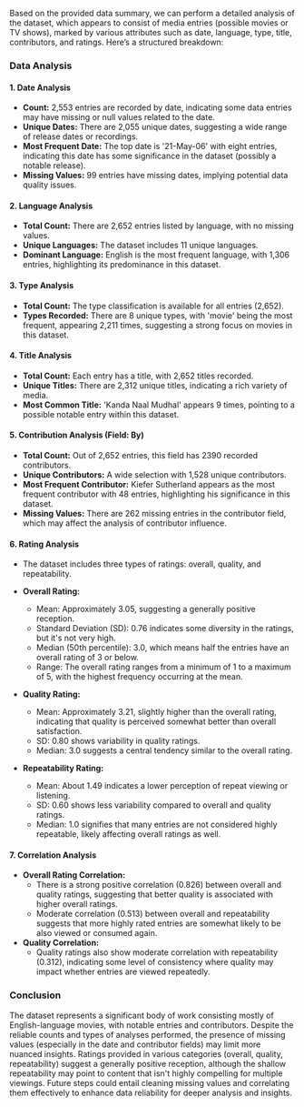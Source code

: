 Based on the provided data summary, we can perform a detailed analysis of the dataset, which appears to consist of media entries (possible movies or TV shows), marked by various attributes such as date, language, type, title, contributors, and ratings. Here’s a structured breakdown:

### Data Analysis

#### 1. **Date Analysis**
   - **Count:** 2,553 entries are recorded by date, indicating some data entries may have missing or null values related to the date.
   - **Unique Dates:** There are 2,055 unique dates, suggesting a wide range of release dates or recordings.
   - **Most Frequent Date:** The top date is '21-May-06' with eight entries, indicating this date has some significance in the dataset (possibly a notable release).
   - **Missing Values:** 99 entries have missing dates, implying potential data quality issues.

#### 2. **Language Analysis**
   - **Total Count:** There are 2,652 entries listed by language, with no missing values.
   - **Unique Languages:** The dataset includes 11 unique languages.
   - **Dominant Language:** English is the most frequent language, with 1,306 entries, highlighting its predominance in this dataset.

#### 3. **Type Analysis**
   - **Total Count:** The type classification is available for all entries (2,652).
   - **Types Recorded:** There are 8 unique types, with 'movie' being the most frequent, appearing 2,211 times, suggesting a strong focus on movies in this dataset.

#### 4. **Title Analysis**
   - **Total Count:** Each entry has a title, with 2,652 titles recorded.
   - **Unique Titles:** There are 2,312 unique titles, indicating a rich variety of media. 
   - **Most Common Title:** 'Kanda Naal Mudhal' appears 9 times, pointing to a possible notable entry within this dataset.

#### 5. **Contribution Analysis (Field: By)**
   - **Total Count:** Out of 2,652 entries, this field has 2390 recorded contributors.
   - **Unique Contributors:** A wide selection with 1,528 unique contributors.
   - **Most Frequent Contributor:** Kiefer Sutherland appears as the most frequent contributor with 48 entries, highlighting his significance in this dataset.
   - **Missing Values:** There are 262 missing entries in the contributor field, which may affect the analysis of contributor influence.

#### 6. **Rating Analysis**
   - The dataset includes three types of ratings: overall, quality, and repeatability.

   - **Overall Rating:**
     - Mean: Approximately 3.05, suggesting a generally positive reception.
     - Standard Deviation (SD): 0.76 indicates some diversity in the ratings, but it's not very high.
     - Median (50th percentile): 3.0, which means half the entries have an overall rating of 3 or below.
     - Range: The overall rating ranges from a minimum of 1 to a maximum of 5, with the highest frequency occurring at the mean.

   - **Quality Rating:**
     - Mean: Approximately 3.21, slightly higher than the overall rating, indicating that quality is perceived somewhat better than overall satisfaction.
     - SD: 0.80 shows variability in quality ratings.
     - Median: 3.0 suggests a central tendency similar to the overall rating.

   - **Repeatability Rating:**
     - Mean: About 1.49 indicates a lower perception of repeat viewing or listening.
     - SD: 0.60 shows less variability compared to overall and quality ratings.
     - Median: 1.0 signifies that many entries are not considered highly repeatable, likely affecting overall ratings as well.

#### 7. **Correlation Analysis**
   - **Overall Rating Correlation:**
     - There is a strong positive correlation (0.826) between overall and quality ratings, suggesting that better quality is associated with higher overall ratings.
     - Moderate correlation (0.513) between overall and repeatability suggests that more highly rated entries are somewhat likely to be also viewed or consumed again.
   - **Quality Correlation:**
     - Quality ratings also show moderate correlation with repeatability (0.312), indicating some level of consistency where quality may impact whether entries are viewed repeatedly.

### Conclusion
The dataset represents a significant body of work consisting mostly of English-language movies, with notable entries and contributors. Despite the reliable counts and types of analyses performed, the presence of missing values (especially in the date and contributor fields) may limit more nuanced insights. Ratings provided in various categories (overall, quality, repeatability) suggest a generally positive reception, although the shallow repeatability may point to content that isn't highly compelling for multiple viewings. Future steps could entail cleaning missing values and correlating them effectively to enhance data reliability for deeper analysis and insights.